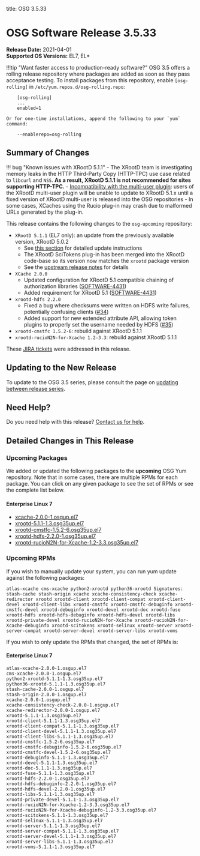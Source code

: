 title: OSG 3.5.33

OSG Software Release 3.5.33
===========================

**Release Date:** 2021-04-01  
**Supported OS Versions:** EL7, EL*

!!!tip "Want faster access to production-ready software?"
    OSG 3.5 offers a rolling release repository where packages are added as soon as they pass acceptance testing.
    To install packages from this repository, enable `[osg-rolling]` in `/etc/yum.repos.d/osg-rolling.repo`:

        [osg-rolling]
        ...
        enabled=1

    Or for one-time installations, append the following to your `yum` command:

        --enablerepo=osg-rolling

Summary of Changes
------------------

!!! bug "Known issues with XRootD 5.1.1"
    -   The XRootD team is investigating memory leaks in the HTTP Third-Party Copy (HTTP-TPC) use case related to
        `libcurl` and `NSS`.
        **As a result, XRootD 5.1.1 is not recommended for sites supporting HTTP-TPC.**
    -   [Incompatibility with the multi-user plugin](https://github.com/opensciencegrid/xrootd-multiuser/issues/21):
        users of the XRootD multi-user plugin will be unable to update to XRootD 5.1.x until a fixed version
        of XRootD multi-user is released into the OSG repositories
    -   In some cases, XCaches using the Rucio plug-in may crash due to malformed URLs generated by the plug-in.

This release contains the following changes to the `osg-upcoming` repository:

-   `XRootD 5.1.1` (EL7 only): an update from the previously available version, XRootD 5.0.2
    -  See [this section](../updating-to-osg-35.md#updating-to-xrootd-5) for detailed update instructions
    -  The XRootD SciTokens plug-in has been merged into the XRootD code-base so its version now matches the `xrootd`
       package version
    -  See the [upstream release notes](https://github.com/xrootd/xrootd/blob/v5.1.1/docs/ReleaseNotes.txt#L9-L164) for
       details
-   `XCache 2.0.0`
    -  Updated configuration for XRootD 5.1 compatible chaining of authorization libraries
       ([SOFTWARE-4431](https://opensciencegrid.atlassian.net/browse/SOFTWARE-4431))
    -  Added requirement for XRootD 5.1
       ([SOFTWARE-4431](https://opensciencegrid.atlassian.net/browse/SOFTWARE-4431))
-   `xrootd-hdfs 2.2.0`
    -   Fixed a bug where checksums were written on HDFS write failures, potentially confusing clients
        ([#34](https://github.com/opensciencegrid/xrootd-hdfs/pull/34))
    -   Added support for new extended attribute API, allowing token plugins to properly set the username needed by HDFS
        ([#35](https://github.com/opensciencegrid/xrootd-hdfs/pull/35))
-   `xrootd-cmstfc 1.5.2-6`: rebuild against XRootD 5.1.1
-   `xrootd-rucioN2N-for-Xcache 1.2-3.3`: rebuild against XRootD 5.1.1

These
[JIRA tickets](https://opensciencegrid.atlassian.net/issues/?jql=project%20%3D%20SOFTWARE%20AND%20fixVersion%20in%20(3.5.33%2C3.5.33-upcoming)%20ORDER%20BY%20priority%20DESC%2C%20key%20DESC)
were addressed in this release.

Updating to the New Release
---------------------------

To update to the OSG 3.5 series, please consult the page on
[updating between release series](../updating-to-osg-35.md).

Need Help?
----------

Do you need help with this release? [Contact us for help](../../common/help.md).

Detailed Changes in This Release
--------------------------------

### Upcoming Packages

We added or updated the following packages to the **upcoming** OSG Yum repository.
Note that in some cases, there are multiple RPMs for each package.
You can click on any given package to see the set of RPMs or see the complete list below.

#### Enterprise Linux 7

-   [xcache-2.0.0-1.osgup.el7](https://koji.chtc.wisc.edu/koji/search?match=glob&type=build&terms=xcache-2.0.0-1.osgup.el7)
-   [xrootd-5.1.1-1.3.osg35up.el7](https://koji.chtc.wisc.edu/koji/search?match=glob&type=build&terms=xrootd-5.1.1-1.3.osg35up.el7)
-   [xrootd-cmstfc-1.5.2-6.osg35up.el7](https://koji.chtc.wisc.edu/koji/search?match=glob&type=build&terms=xrootd-cmstfc-1.5.2-6.osg35up.el7)
-   [xrootd-hdfs-2.2.0-1.osg35up.el7](https://koji.chtc.wisc.edu/koji/search?match=glob&type=build&terms=xrootd-hdfs-2.2.0-1.osg35up.el7)
-   [xrootd-rucioN2N-for-Xcache-1.2-3.3.osg35up.el7](https://koji.chtc.wisc.edu/koji/search?match=glob&type=build&terms=xrootd-rucioN2N-for-Xcache-1.2-3.3.osg35up.el7)

### Upcoming RPMs

If you wish to manually update your system, you can run yum update against the following packages:

    atlas-xcache cms-xcache python2-xrootd python36-xrootd Signatures: stash-cache stash-origin xcache xcache-consistency-check xcache-redirector xrootd xrootd-client xrootd-client-compat xrootd-client-devel xrootd-client-libs xrootd-cmstfc xrootd-cmstfc-debuginfo xrootd-cmstfc-devel xrootd-debuginfo xrootd-devel xrootd-doc xrootd-fuse xrootd-hdfs xrootd-hdfs-debuginfo xrootd-hdfs-devel xrootd-libs xrootd-private-devel xrootd-rucioN2N-for-Xcache xrootd-rucioN2N-for-Xcache-debuginfo xrootd-scitokens xrootd-selinux xrootd-server xrootd-server-compat xrootd-server-devel xrootd-server-libs xrootd-voms

If you wish to only update the RPMs that changed, the set of RPMs is:

#### Enterprise Linux 7

``` file
atlas-xcache-2.0.0-1.osgup.el7
cms-xcache-2.0.0-1.osgup.el7
python2-xrootd-5.1.1-1.3.osg35up.el7
python36-xrootd-5.1.1-1.3.osg35up.el7
stash-cache-2.0.0-1.osgup.el7
stash-origin-2.0.0-1.osgup.el7
xcache-2.0.0-1.osgup.el7
xcache-consistency-check-2.0.0-1.osgup.el7
xcache-redirector-2.0.0-1.osgup.el7
xrootd-5.1.1-1.3.osg35up.el7
xrootd-client-5.1.1-1.3.osg35up.el7
xrootd-client-compat-5.1.1-1.3.osg35up.el7
xrootd-client-devel-5.1.1-1.3.osg35up.el7
xrootd-client-libs-5.1.1-1.3.osg35up.el7
xrootd-cmstfc-1.5.2-6.osg35up.el7
xrootd-cmstfc-debuginfo-1.5.2-6.osg35up.el7
xrootd-cmstfc-devel-1.5.2-6.osg35up.el7
xrootd-debuginfo-5.1.1-1.3.osg35up.el7
xrootd-devel-5.1.1-1.3.osg35up.el7
xrootd-doc-5.1.1-1.3.osg35up.el7
xrootd-fuse-5.1.1-1.3.osg35up.el7
xrootd-hdfs-2.2.0-1.osg35up.el7
xrootd-hdfs-debuginfo-2.2.0-1.osg35up.el7
xrootd-hdfs-devel-2.2.0-1.osg35up.el7
xrootd-libs-5.1.1-1.3.osg35up.el7
xrootd-private-devel-5.1.1-1.3.osg35up.el7
xrootd-rucioN2N-for-Xcache-1.2-3.3.osg35up.el7
xrootd-rucioN2N-for-Xcache-debuginfo-1.2-3.3.osg35up.el7
xrootd-scitokens-5.1.1-1.3.osg35up.el7
xrootd-selinux-5.1.1-1.3.osg35up.el7
xrootd-server-5.1.1-1.3.osg35up.el7
xrootd-server-compat-5.1.1-1.3.osg35up.el7
xrootd-server-devel-5.1.1-1.3.osg35up.el7
xrootd-server-libs-5.1.1-1.3.osg35up.el7
xrootd-voms-5.1.1-1.3.osg35up.el7
```
